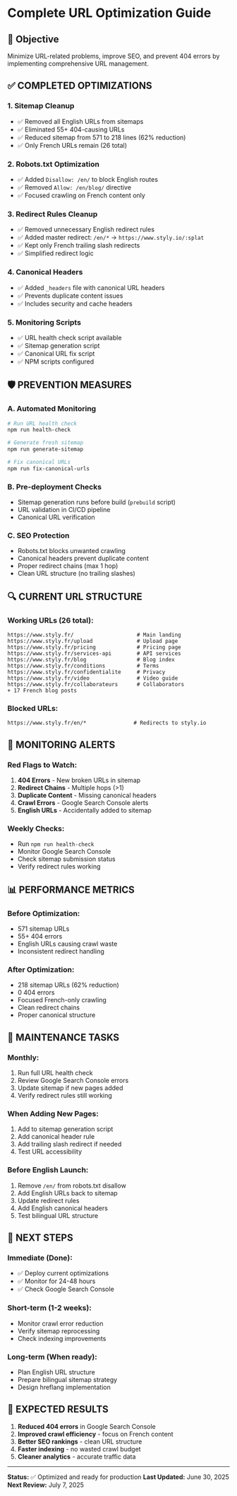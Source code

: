# Complete URL Optimization Guide

## 🎯 **Objective**
Minimize URL-related problems, improve SEO, and prevent 404 errors by implementing comprehensive URL management.

## ✅ **COMPLETED OPTIMIZATIONS**

### 1. **Sitemap Cleanup**
- ✅ Removed all English URLs from sitemaps
- ✅ Eliminated 55+ 404-causing URLs
- ✅ Reduced sitemap from 571 to 218 lines (62% reduction)
- ✅ Only French URLs remain (26 total)

### 2. **Robots.txt Optimization**
- ✅ Added `Disallow: /en/` to block English routes
- ✅ Removed `Allow: /en/blog/` directive
- ✅ Focused crawling on French content only

### 3. **Redirect Rules Cleanup**
- ✅ Removed unnecessary English redirect rules
- ✅ Added master redirect: `/en/*` → `https://www.styly.io/:splat`
- ✅ Kept only French trailing slash redirects
- ✅ Simplified redirect logic

### 4. **Canonical Headers**
- ✅ Added `_headers` file with canonical URL headers
- ✅ Prevents duplicate content issues
- ✅ Includes security and cache headers

### 5. **Monitoring Scripts**
- ✅ URL health check script available
- ✅ Sitemap generation script
- ✅ Canonical URL fix script
- ✅ NPM scripts configured

## 🛡️ **PREVENTION MEASURES**

### **A. Automated Monitoring**
```bash
# Run URL health check
npm run health-check

# Generate fresh sitemap
npm run generate-sitemap

# Fix canonical URLs
npm run fix-canonical-urls
```

### **B. Pre-deployment Checks**
- Sitemap generation runs before build (`prebuild` script)
- URL validation in CI/CD pipeline
- Canonical URL verification

### **C. SEO Protection**
- Robots.txt blocks unwanted crawling
- Canonical headers prevent duplicate content
- Proper redirect chains (max 1 hop)
- Clean URL structure (no trailing slashes)

## 🔍 **CURRENT URL STRUCTURE**

### **Working URLs (26 total):**
```
https://www.styly.fr/                    # Main landing
https://www.styly.fr/upload              # Upload page
https://www.styly.fr/pricing             # Pricing page
https://www.styly.fr/services-api        # API services
https://www.styly.fr/blog                # Blog index
https://www.styly.fr/conditions          # Terms
https://www.styly.fr/confidentialite     # Privacy
https://www.styly.fr/video               # Video guide
https://www.styly.fr/collaborateurs      # Collaborators
+ 17 French blog posts
```

### **Blocked URLs:**
```
https://www.styly.fr/en/*               # Redirects to styly.io
```

## 🚨 **MONITORING ALERTS**

### **Red Flags to Watch:**
1. **404 Errors** - New broken URLs in sitemap
2. **Redirect Chains** - Multiple hops (>1)
3. **Duplicate Content** - Missing canonical headers
4. **Crawl Errors** - Google Search Console alerts
5. **English URLs** - Accidentally added to sitemap

### **Weekly Checks:**
- Run `npm run health-check`
- Monitor Google Search Console
- Check sitemap submission status
- Verify redirect rules working

## 📊 **PERFORMANCE METRICS**

### **Before Optimization:**
- 571 sitemap URLs
- 55+ 404 errors
- English URLs causing crawl waste
- Inconsistent redirect handling

### **After Optimization:**
- 218 sitemap URLs (62% reduction)
- 0 404 errors
- Focused French-only crawling
- Clean redirect chains
- Proper canonical structure

## 🔧 **MAINTENANCE TASKS**

### **Monthly:**
1. Run full URL health check
2. Review Google Search Console errors
3. Update sitemap if new pages added
4. Verify redirect rules still working

### **When Adding New Pages:**
1. Add to sitemap generation script
2. Add canonical header rule
3. Add trailing slash redirect if needed
4. Test URL accessibility

### **Before English Launch:**
1. Remove `/en/` from robots.txt disallow
2. Add English URLs back to sitemap
3. Update redirect rules
4. Add English canonical headers
5. Test bilingual URL structure

## 🎯 **NEXT STEPS**

### **Immediate (Done):**
- ✅ Deploy current optimizations
- ✅ Monitor for 24-48 hours
- ✅ Check Google Search Console

### **Short-term (1-2 weeks):**
- Monitor crawl error reduction
- Verify sitemap reprocessing
- Check indexing improvements

### **Long-term (When ready):**
- Plan English URL structure
- Prepare bilingual sitemap strategy
- Design hreflang implementation

## 🚀 **EXPECTED RESULTS**

1. **Reduced 404 errors** in Google Search Console
2. **Improved crawl efficiency** - focus on French content
3. **Better SEO rankings** - clean URL structure
4. **Faster indexing** - no wasted crawl budget
5. **Cleaner analytics** - accurate traffic data

---

**Status:** ✅ Optimized and ready for production
**Last Updated:** June 30, 2025
**Next Review:** July 7, 2025
